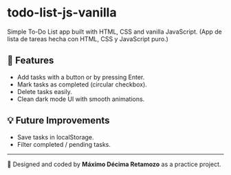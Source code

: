 # todo-list-js-vanilla
Simple To-Do List app built with HTML, CSS and vanilla JavaScript. (App de lista de tareas hecha con HTML, CSS y JavaScript puro.)

## 🚀 Features
- Add tasks with a button or by pressing Enter.
- Mark tasks as completed (circular checkbox).
- Delete tasks easily.
- Clean dark mode UI with smooth animations.

## 💡 Future Improvements
- Save tasks in localStorage.
- Filter completed / pending tasks.

---

🎨 Designed and coded by **Máximo Décima Retamozo** as a practice project.
